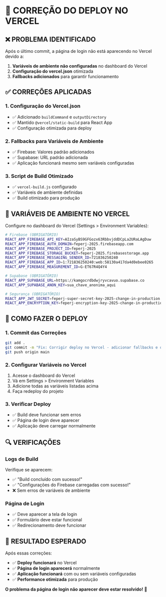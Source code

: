 # 🚀 CORREÇÃO DO DEPLOY NO VERCEL

## ❌ **PROBLEMA IDENTIFICADO**

Após o último commit, a página de login não está aparecendo no Vercel devido a:

1. **Variáveis de ambiente não configuradas** no dashboard do Vercel
2. **Configuração do vercel.json** otimizada
3. **Fallbacks adicionados** para garantir funcionamento

## ✅ **CORREÇÕES APLICADAS**

### **1. Configuração do Vercel.json**
- ✅ Adicionado `buildCommand` e `outputDirectory`
- ✅ Mantido `@vercel/static-build` para React App
- ✅ Configuração otimizada para deploy

### **2. Fallbacks para Variáveis de Ambiente**
- ✅ Firebase: Valores padrão adicionados
- ✅ Supabase: URL padrão adicionada
- ✅ Aplicação funcionará mesmo sem variáveis configuradas

### **3. Script de Build Otimizado**
- ✅ `vercel-build.js` configurado
- ✅ Variáveis de ambiente definidas
- ✅ Build otimizado para produção

## 🔧 **VARIÁVEIS DE AMBIENTE NO VERCEL**

Configure no dashboard do Vercel (Settings > Environment Variables):

```bash
# Firebase (OBRIGATÓRIO)
REACT_APP_FIREBASE_API_KEY=AIzaSyBS9GFGozx63RbbvjddDCpLa2URaLAgDuw
REACT_APP_FIREBASE_AUTH_DOMAIN=feperj-2025.firebaseapp.com
REACT_APP_FIREBASE_PROJECT_ID=feperj-2025
REACT_APP_FIREBASE_STORAGE_BUCKET=feperj-2025.firebasestorage.app
REACT_APP_FIREBASE_MESSAGING_SENDER_ID=721836250240
REACT_APP_FIREBASE_APP_ID=1:721836250240:web:58130a417da4d0ebee0265
REACT_APP_FIREBASE_MEASUREMENT_ID=G-ET67R4Q4Y4

# Supabase (OBRIGATÓRIO)
REACT_APP_SUPABASE_URL=https://kamgocrdbdwjryvcavuo.supabase.co
REACT_APP_SUPABASE_ANON_KEY=sua_chave_anonima_aqui

# Segurança (OBRIGATÓRIO)
REACT_APP_JWT_SECRET=feperj-super-secret-key-2025-change-in-production
REACT_APP_ENCRYPTION_KEY=feperj-encryption-key-2025-change-in-production
```

## 🚀 **COMO FAZER O DEPLOY**

### **1. Commit das Correções**
```bash
git add .
git commit -m "Fix: Corrigir deploy no Vercel - adicionar fallbacks e otimizar configuração"
git push origin main
```

### **2. Configurar Variáveis no Vercel**
1. Acesse o dashboard do Vercel
2. Vá em Settings > Environment Variables
3. Adicione todas as variáveis listadas acima
4. Faça redeploy do projeto

### **3. Verificar Deploy**
- ✅ Build deve funcionar sem erros
- ✅ Página de login deve aparecer
- ✅ Aplicação deve carregar normalmente

## 🔍 **VERIFICAÇÕES**

### **Logs de Build**
Verifique se aparecem:
- ✅ "Build concluído com sucesso!"
- ✅ "Configurações do Firebase carregadas com sucesso!"
- ❌ Sem erros de variáveis de ambiente

### **Página de Login**
- ✅ Deve aparecer a tela de login
- ✅ Formulário deve estar funcional
- ✅ Redirecionamento deve funcionar

## 🎯 **RESULTADO ESPERADO**

Após essas correções:
- ✅ **Deploy funcionará** no Vercel
- ✅ **Página de login aparecerá** normalmente
- ✅ **Aplicação funcionará** com ou sem variáveis configuradas
- ✅ **Performance otimizada** para produção

**O problema da página de login não aparecer deve estar resolvido!** 🎉
